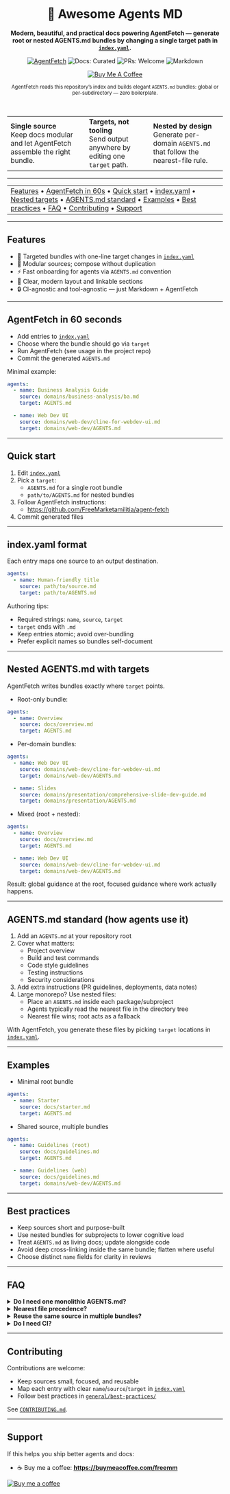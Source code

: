<!-- ========== HERO ========== -->
<div align="center">

  <h1>🚀 Awesome Agents MD</h1>

  <p><strong>Modern, beautiful, and practical docs powering AgentFetch — generate root or nested AGENTS.md bundles by changing a single target path in <a href="index.yaml"><code>index.yaml</code></a>.</strong></p>

  <p>
    <a href="https://github.com/FreeMarketamilitia/agent-fetch"><img alt="AgentFetch" src="https://img.shields.io/badge/AgentFetch-CLI-0aa?style=for-the-badge"></a>
    <img alt="Docs: Curated" src="https://img.shields.io/badge/Docs-Curated-1f6feb?style=for-the-badge">
    <img alt="PRs: Welcome" src="https://img.shields.io/badge/PRs-Welcome-ff69b4?style=for-the-badge">
    <img alt="Markdown" src="https://img.shields.io/badge/Made%20with-Markdown-1f425f?style=for-the-badge">
  </p>

  <p>
    <a href="https://buymeacoffee.com/freemm">
      <img alt="Buy Me A Coffee" src="https://img.shields.io/badge/Support-%E2%98%95%EF%B8%8F%20Buy%20Me%20A%20Coffee-orange?style=for-the-badge">
    </a>
  </p>

  <p align="center">
    <sub>AgentFetch reads this repository’s index and builds elegant <code>AGENTS.md</code> bundles: global or per-subdirectory — zero boilerplate.</sub>
  </p>
</div>

<br/>

<!-- ========== PUNCHLINE / HIGHLIGHTS ROW ========== -->
<div align="center">
  <table>
    <tr>
      <td>
        <b>Single source</b><br/>
        Keep docs modular and let AgentFetch assemble the right bundle.
      </td>
      <td>
        <b>Targets, not tooling</b><br/>
        Send output anywhere by editing one <code>target</code> path.
      </td>
      <td>
        <b>Nested by design</b><br/>
        Generate per-domain <code>AGENTS.md</code> that follow the nearest-file rule.
      </td>
    </tr>
  </table>
</div>

---

<!-- ========== TOC ========== -->
<div align="center">

|  |
|--|
| <a href="#features">Features</a> • <a href="#agentfetch-in-60-seconds">AgentFetch in 60s</a> • <a href="#quick-start">Quick start</a> • <a href="#indexyaml-format">index.yaml</a> • <a href="#nested-agentsmd-with-targets">Nested targets</a> • <a href="#agentsmd-standard-how-agents-use-it">AGENTS.md standard</a> • <a href="#examples">Examples</a> • <a href="#best-practices">Best practices</a> • <a href="#faq">FAQ</a> • <a href="#contributing">Contributing</a> • <a href="#support">Support</a> |

</div>

---

## Features

- 🎯 Targeted bundles with one-line target changes in <a href="index.yaml"><code>index.yaml</code></a>
- 🧩 Modular sources; compose without duplication
- ⚡ Fast onboarding for agents via <code>AGENTS.md</code> convention
- 🧭 Clear, modern layout and linkable sections
- 🔒 CI-agnostic and tool-agnostic — just Markdown + AgentFetch

---

## AgentFetch in 60 seconds

- Add entries to <a href="index.yaml"><code>index.yaml</code></a>
- Choose where the bundle should go via <code>target</code>
- Run AgentFetch (see usage in the project repo)
- Commit the generated <code>AGENTS.md</code>

Minimal example:

```yaml
agents:
  - name: Business Analysis Guide
    source: domains/business-analysis/ba.md
    target: AGENTS.md

  - name: Web Dev UI
    source: domains/web-dev/cline-for-webdev-ui.md
    target: domains/web-dev/AGENTS.md
```

---

## Quick start

1) Edit <a href="index.yaml"><code>index.yaml</code></a>  
2) Pick a <code>target</code>:
   - <code>AGENTS.md</code> for a single root bundle  
   - <code>path/to/AGENTS.md</code> for nested bundles  
3) Follow AgentFetch instructions:
   - https://github.com/FreeMarketamilitia/agent-fetch  
4) Commit generated files

---

## index.yaml format

Each entry maps one source to an output destination.

```yaml
agents:
  - name: Human-friendly title
    source: path/to/source.md
    target: path/to/AGENTS.md
```

Authoring tips:
- Required strings: <code>name</code>, <code>source</code>, <code>target</code>
- <code>target</code> ends with <code>.md</code>
- Keep entries atomic; avoid over-bundling
- Prefer explicit names so bundles self-document

---

## Nested AGENTS.md with targets

AgentFetch writes bundles exactly where <code>target</code> points.

- Root-only bundle:

```yaml
agents:
  - name: Overview
    source: docs/overview.md
    target: AGENTS.md
```

- Per-domain bundles:

```yaml
agents:
  - name: Web Dev UI
    source: domains/web-dev/cline-for-webdev-ui.md
    target: domains/web-dev/AGENTS.md

  - name: Slides
    source: domains/presentation/comprehensive-slide-dev-guide.md
    target: domains/presentation/AGENTS.md
```

- Mixed (root + nested):

```yaml
agents:
  - name: Overview
    source: docs/overview.md
    target: AGENTS.md

  - name: Web Dev UI
    source: domains/web-dev/cline-for-webdev-ui.md
    target: domains/web-dev/AGENTS.md
```

Result: global guidance at the root, focused guidance where work actually happens.

---

## AGENTS.md standard (how agents use it)

1) Add an <code>AGENTS.md</code> at your repository root  
2) Cover what matters:
   - Project overview
   - Build and test commands
   - Code style guidelines
   - Testing instructions
   - Security considerations  
3) Add extra instructions (PR guidelines, deployments, data notes)  
4) Large monorepo? Use nested files:
   - Place an <code>AGENTS.md</code> inside each package/subproject
   - Agents typically read the nearest file in the directory tree
   - Nearest file wins; root acts as a fallback

With AgentFetch, you generate these files by picking <code>target</code> locations in <a href="index.yaml"><code>index.yaml</code></a>.

---

## Examples

- Minimal root bundle

```yaml
agents:
  - name: Starter
    source: docs/starter.md
    target: AGENTS.md
```

- Shared source, multiple bundles

```yaml
agents:
  - name: Guidelines (root)
    source: docs/guidelines.md
    target: AGENTS.md

  - name: Guidelines (web)
    source: docs/guidelines.md
    target: domains/web-dev/AGENTS.md
```

---

## Best practices

- Keep sources short and purpose-built
- Use nested bundles for subprojects to lower cognitive load
- Treat <code>AGENTS.md</code> as living docs; update alongside code
- Avoid deep cross-linking inside the same bundle; flatten where useful
- Choose distinct <code>name</code> fields for clarity in reviews

---

## FAQ

<details>
  <summary><strong>Do I need one monolithic AGENTS.md?</strong></summary>
  <br/>
  No. Keep a slim root and generate nested files with <code>target</code> paths per area.
</details>

<details>
  <summary><strong>Nearest file precedence?</strong></summary>
  <br/>
  Agents usually read the closest <code>AGENTS.md</code> in the tree; the root acts as fallback.
</details>

<details>
  <summary><strong>Reuse the same source in multiple bundles?</strong></summary>
  <br/>
  Yes. Create multiple entries with the same <code>source</code> but different <code>target</code> paths.
</details>

<details>
  <summary><strong>Do I need CI?</strong></summary>
  <br/>
  No. This repo is CI-agnostic. AgentFetch is a standalone CLI that reads and writes based on <code>index.yaml</code>.
</details>

---

## Contributing

Contributions are welcome:
- Keep sources small, focused, and reusable
- Map each entry with clear <code>name</code>/<code>source</code>/<code>target</code> in <a href="index.yaml"><code>index.yaml</code></a>
- Follow best practices in <a href="general/best-practices/"><code>general/best-practices/</code></a>

See <a href="CONTRIBUTING.md"><code>CONTRIBUTING.md</code></a>.

---

## Support

If this helps you ship better agents and docs:
- ☕ Buy me a coffee: <a href="https://buymeacoffee.com/freemm"><strong>https://buymeacoffee.com/freemm</strong></a>

<p>
  <a href="https://buymeacoffee.com/freemm">
    <img src="https://www.buymeacoffee.com/assets/img/custom_images/orange_img.png" alt="Buy me a coffee" />
  </a>
</p>

